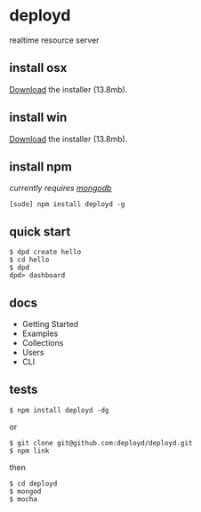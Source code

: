 # deployd

realtime resource server

## install osx

[Download](http://deployd.com) the installer (13.8mb).

## install win

[Download](http://deployd.com) the installer (13.8mb).

## install npm

_currently requires [mongodb](http://www.mongodb.org/downloads)_

	[sudo] npm install deployd -g

## quick start

	$ dpd create hello
	$ cd hello
	$ dpd
	dpd> dashboard

## docs

 - Getting Started
 - Examples
 - Collections
 - Users
 - CLI

## tests

	$ npm install deployd -dg

or

	$ git clone git@github.com:deployd/deployd.git
	$ npm link

then

	$ cd deployd
	$ mongod
	$ mocha